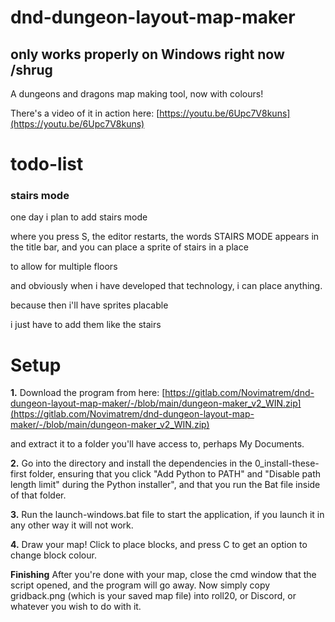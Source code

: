 # dnd-dungeon-layout-map-maker
## only works properly on Windows right now /shrug

A dungeons and dragons map making tool, now with colours!

There's a video of it in action here: [https://youtu.be/6Upc7V8kuns](https://youtu.be/6Upc7V8kuns)

# todo-list

### stairs mode

one day i plan to add stairs mode

where you press S, the editor restarts, the words STAIRS MODE appears in the title bar, and you can place a sprite of stairs in a place

to allow for multiple floors

and obviously when i have developed that technology, i can place anything.

because then i'll have sprites placable

i just have to add them like the stairs


# Setup

**1.**
Download the program from here:
[https://gitlab.com/Novimatrem/dnd-dungeon-layout-map-maker/-/blob/main/dungeon-maker_v2_WIN.zip](https://gitlab.com/Novimatrem/dnd-dungeon-layout-map-maker/-/blob/main/dungeon-maker_v2_WIN.zip)

and extract it to a folder you'll have access to, perhaps My Documents.

**2.**
Go into the directory and install the dependencies in the 0_install-these-first folder, ensuring that you click "Add Python to PATH" and "Disable path length limit" during the Python installer", and that you run the Bat file inside of that folder.

**3.**
Run the launch-windows.bat file to start the application, if you launch it in any other way it will not work.

**4.**
Draw your map! Click to place blocks, and press C to get an option to change block colour.

**Finishing**
After you're done with your map, close the cmd window that the script opened, and the program will go away.
Now simply copy gridback.png (which is your saved map file) into roll20, or Discord, or whatever you wish to do with it.
